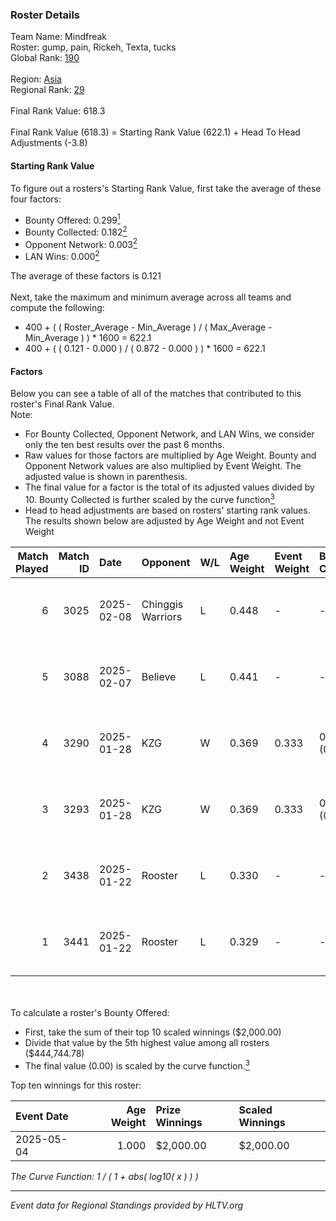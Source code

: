 ### Roster Details<br />
Team Name: Mindfreak<br />
Roster: gump, pain, Rickeh, Texta, tucks<br />
Global Rank: [190](../../standings_global_2025_06_02.md)<br />
<br />
Region: [Asia]( ../../standings_asia_2025_06_02.md)<br />
Regional Rank: [29]( ../../standings_asia_2025_06_02.md)<br />
<br />
Final Rank Value:  618.3<br />
<br />
Final Rank Value (618.3) = Starting Rank Value (622.1) + Head To Head Adjustments (-3.8)<br />

#### Starting Rank Value<br />
To figure out a rosters's Starting Rank Value, first take the average of these four factors:<br />
- Bounty Offered: 0.299[<sup>1</sup>](#table2)
- Bounty Collected: 0.182[<sup>2</sup>](#table1)
- Opponent Network: 0.003[<sup>2</sup>](#table1)
- LAN Wins: 0.000[<sup>2</sup>](#table1)

The average of these factors is 0.121<br />
<br />
Next, take the maximum and minimum average across all teams and compute the following:<br />
- 400 + ( ( Roster_Average - Min_Average ) / ( Max_Average - Min_Average ) ) * 1600 = 622.1
- 400 + ( ( 0.121 - 0.000 ) / ( 0.872 - 0.000 ) ) * 1600 = 622.1


#### Factors<br />
Below you can see a table of all of the matches that contributed to this roster's Final Rank Value.<br />
Note:<br />

- For Bounty Collected, Opponent Network, and LAN Wins, we consider only the ten best results over the past 6 months.
- Raw values for those factors are multiplied by Age Weight. Bounty and Opponent Network values are also multiplied by Event Weight. The adjusted value is shown in parenthesis.
- The final value for a factor is the total of its adjusted values divided by 10. Bounty Collected is further scaled by the curve function[<sup>3</sup>](#curveFunction)
- Head to head adjustments are based on rosters' starting rank values. The results shown below are adjusted by Age Weight and not Event Weight
<span id="table1"></span><br />


| Match Played | Match ID | Date       | Opponent          | W/L | Age Weight | Event Weight | Bounty Collected | Opponent Network | LAN Wins  | H2H Adj. | Roster                           |
| -: | -: | :- | :- | :- | :- | :- | :- | :- | :- | -: | :- |
|            6 |     3025 | 2025-02-08 | Chinggis Warriors | L   | 0.448      | -            | -                | -                | -         |    -0.55 | gump, pain, Rickeh, Texta, tucks |
|            5 |     3088 | 2025-02-07 | Believe           | L   | 0.441      | -            | -                | -                | -         |    -9.57 | gump, pain, Rickeh, Texta, tucks |
|            4 |     3290 | 2025-01-28 | KZG               | W   | 0.369      | 0.333        | 0.001 (0.000)    | 0.124 (0.015)    | 0 (0.000) |     5.84 | gump, pain, Rickeh, Texta, tucks |
|            3 |     3293 | 2025-01-28 | KZG               | W   | 0.369      | 0.333        | 0.001 (0.000)    | 0.124 (0.015)    | 0 (0.000) |     6.03 | gump, pain, Rickeh, Texta, tucks |
|            2 |     3438 | 2025-01-22 | Rooster           | L   | 0.330      | -            | -                | -                | -         |    -2.73 | gump, pain, Rickeh, Texta, tucks |
|            1 |     3441 | 2025-01-22 | Rooster           | L   | 0.329      | -            | -                | -                | -         |    -2.79 | gump, pain, Rickeh, Texta, tucks |

<br />
<span id="table2"></span><br />
To calculate a roster's Bounty Offered:<br />

- First, take the sum of their top 10 scaled winnings ($2,000.00)
- Divide that value by the 5th highest value among all rosters ($444,744.78)
- The final value (0.00) is scaled by the curve function.[<sup>3</sup>](#curveFunction)

Top ten winnings for this roster:<br />

| Event Date | Age Weight | Prize Winnings | Scaled Winnings |
| :- | -: | :- | :- |
| 2025-05-04 |      1.000 | $2,000.00      | $2,000.00       |


<span id="curveFunction"></span>_The Curve Function: 1 / ( 1 + abs( log10( x ) ) )_<br />

---
_Event data for Regional Standings provided by HLTV.org_<br />
